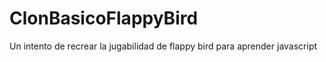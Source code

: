 # ClonBasicoFlappyBird
Un intento de recrear la jugabilidad de flappy bird para aprender javascript
